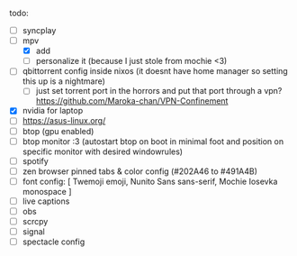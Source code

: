 todo:
- [ ] syncplay
- [ ] mpv
  - [x] add
  - [ ] personalize it (because I just stole from mochie <3)
- [ ] qbittorrent config inside nixos (it doesnt have home manager so setting this up is a nightmare)
  - [ ] just set torrent port in the horrors and put that port through a vpn? https://github.com/Maroka-chan/VPN-Confinement
- [x] nvidia for laptop
- [ ] https://asus-linux.org/
- [ ] btop (gpu enabled)
- [ ] btop monitor :3 (autostart btop on boot in minimal foot and position on specific monitor with desired windowrules)
- [ ] spotify
- [ ] zen browser pinned tabs & color config (#202A46 to #491A4B)
- [ ] font config: [ Twemoji emoji, Nunito Sans sans-serif, Mochie Iosevka monospace ]
- [ ] live captions
- [ ] obs
- [ ] scrcpy
- [ ] signal
- [ ] spectacle config
